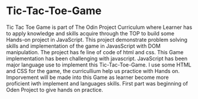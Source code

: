 # Tic-Tac-Toe-Game
Tic Tac Toe Game is part of The Odin Project Curriculum where Learner has to apply knowledge and skills acquire through the TOP to build some Hands-on project in JavaScript. This project demonstrate problem solving skills and implementation of the game in JavasScript with DOM manipulation. The project has fe line of code of html and css.
This Game implementation has been challenging with javascript. JavaScript has been major language use to implement this Tic-Tac-Toe-Game.
I use some HTML and CSS for the game, the curricullium help us practice with Hands on. Imporvement will be made into this Game as learner become more proficient iwth implement and languages skills. First part was beginning of Oden Project to give hands on practice.
